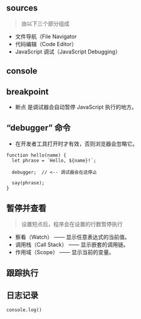 ## sources
>由以下三个部分组成
+ 文件导航（File Navigator
+ 代码编辑（Code Editor）
+ JavaScript 调试（JavaScript Debugging）

## console
## breakpoint
+ 断点 是调试器会自动暂停 JavaScript 执行的地方。
## “debugger” 命令
+ 在开发者工具打开时才有效，否则浏览器会忽略它。
```javascrpit
function hello(name) {
  let phrase = `Hello, ${name}!`;

  debugger;  // <-- 调试器会在这停止

  say(phrase);
}
```
## 暂停并查看
>设置短点后，程序会在设置的行数暂停执行
+ 察看（Watch） —— 显示任意表达式的当前值。
+ 调用栈（Call Stack） —— 显示嵌套的调用链。
+ 作用域（Scope） —— 显示当前的变量。
## 跟踪执行
## 日志记录
`console.log()`